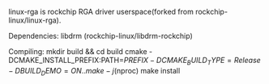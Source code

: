 linux-rga is rockchip RGA driver userspace(forked from rockchip-linux/linux-rga).

Dependencies:
        libdrm (rockchip-linux/libdrm-rockchip)

Compiling:
        mkdir build && cd build
        cmake -DCMAKE_INSTALL_PREFIX:PATH=${PREFIX}
              -DCMAKE_BUILD_TYPE=Release
              -DBUILD_DEMO=ON
              ..
        make -j$(nproc)
        make install
